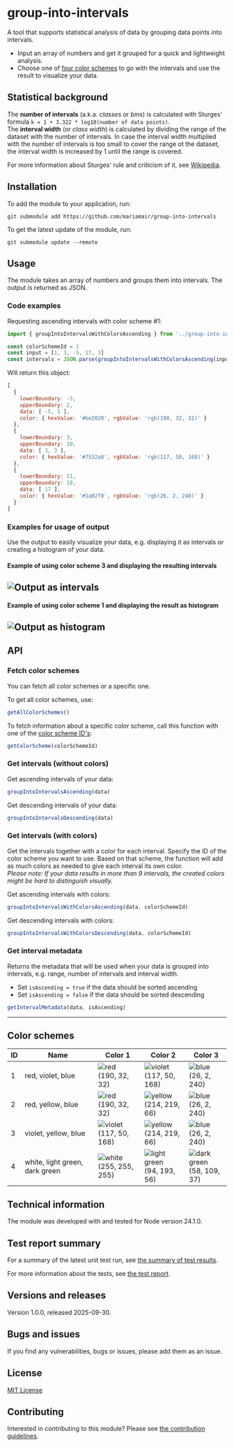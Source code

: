 # group-into-intervals

A tool that supports statistical analysis of data by grouping data points into intervals.   
- Input an array of numbers and get it grouped for a quick and lightweight analysis.   
- Choose one of [four color schemes](#color-schemes) to go with the intervals and use the result to visualize your data. 


## Statistical background
The **number of intervals** (a.k.a. _classes_ or _bins_) is calculated with Sturges' formula `k = 1 + 3.322 * log10(number of data points)`.  
The **interval width** (or _class width_) is calculated by dividing the range of the dataset with the number of intervals. In case the interval width multiplied with the number of intervals is too small to cover the range ot the dataset, the interval width is increased by 1 until the range is covered.   

For more information about Sturges' rule and criticism of it, see [Wikipedia](https://en.wikipedia.org/wiki/Sturges%27s_rule).

## Installation
To add the module to your application, run:
```
git submodule add https://github.com/mariamair/group-into-intervals
```

To get the latest update of the module, run:
```
git submodule update --remote
```

## Usage
The module takes an array of numbers and groups them into intervals. The output is returned as JSON.

### Code examples
Requesting ascending intervals with color scheme #1: 
```js
import { groupIntoIntervalsWithColorsAscending } from '../group-into-intervals/src/index.js'

const colorSchemeId = 1
const input = [1, 3, -5, 17, 3]
const intervals = JSON.parse(groupIntoIntervalsWithColorsAscending(input, colorSchemeId))
```
Will return this object:
```js
[
  {
    lowerBoundary: -5,
    upperBoundary: 2,
    data: [ -5, 1 ],
    color: { hexValue: '#be2020', rgbValue: 'rgb(190, 32, 32)' }
  },
  {
    lowerBoundary: 3,
    upperBoundary: 10,
    data: [ 3, 3 ],
    color: { hexValue: '#7532a8', rgbValue: 'rgb(117, 50, 168)' }
  },
  {
    lowerBoundary: 11,
    upperBoundary: 18,
    data: [ 17 ],
    color: { hexValue: '#1a02f0', rgbValue: 'rgb(26, 2, 240)' }
  }
]
```

### Examples for usage of output
Use the output to easily visualize your data, e.g. displaying it as intervals or creating a histogram of your data.  

#### Example of using color scheme 3 and displaying the resulting intervals
![Output as intervals](./docs/ModuleOutput_Intervals.png)
---
#### Example of using color scheme 1 and displaying the result as histogram
![Output as histogram](./docs/ModuleOutput_Histogram.png)
---

## API

### Fetch color schemes
You can fetch all color schemes or a specific one.   
   
To get all color schemes, use:

```js
getAllColorSchemes()
```

To fetch information about a specific color scheme, call this function with one of the [color scheme ID's](#color-schemes):
```js
getColorScheme(colorSchemeId)
```
### Get intervals (without colors)
Get ascending intervals of your data:
```js
groupIntoIntervalsAscending(data)
```
Get descending intervals of your data:
```js
groupIntoIntervalsDescending(data)
```

### Get intervals (with colors)
Get the intervals together with a color for each interval. Specify the ID of the color scheme you want to use. Based on that scheme, the function will add as much colors as needed to give each interval its own color.   
_Please note: If your data results in more than 9 intervals, the created colors might be hard to distinguish visually._

Get ascending intervals with colors:
```js
groupIntoIntervalsWithColorsAscending(data, colorSchemeId)
```

Get descending intervals with colors:
```js
groupIntoIntervalsWithColorsDescending(data, colorSchemeId)
```
### Get interval metadata
Returns the metadata that will be used when your data is grouped into intervals, e.g. range, number of intervals and interval width.   

- Set `isAscending = true` if the data should be sorted ascending
- Set `isAscending = false` if the data should be sorted descending
```js
getIntervalMetadata(data, isAscending)
```
---
   
## Color schemes
| ID | Name | Color 1 | Color 2 | Color 3 |
|----|------|---------|---------|---------|
| 1 | red, violet, blue | ![red](./docs/color-red.png)<br>(190, 32, 32) | ![violet](./docs/color-violet.png)<br>(117, 50, 168) | ![blue](./docs/color-blue.png)<br>(26, 2, 240) | 
| 2 | red, yellow, blue | ![red](./docs/color-red.png)<br>(190, 32, 32) | ![yellow](./docs/color-yellow.png)<br>(214, 219, 66) | ![blue](./docs/color-blue.png)<br>(26, 2, 240) | 
| 3 | violet, yellow, blue | ![violet](./docs/color-violet.png)<br>(117, 50, 168) | ![yellow](./docs/color-yellow.png)<br>(214, 219, 66) | ![blue](./docs/color-blue.png)<br>(26, 2, 240) | 
| 4 | white, light green, dark green | ![white](./docs/color-white.png)<br>(255, 255, 255) | ![light green](./docs/color-light-green.png)<br>(94, 193, 56) | ![dark green](./docs/color-dark-green.png)<br>(58, 109, 37) | 


## Technical information
The module was developed with and tested for Node version 24.1.0.

## Test report summary
For a summary of the latest unit test run, see [the summary of test results](https://github.com/mariamair/test-group-into-intervals/blob/main/reports/summary.md).

For more information about the tests, see [the test report](./docs/testreport.md).

## Versions and releases
Version 1.0.0, released 2025-09-30.

## Bugs and issues
If you find any vulnerabilities, bugs or issues, please add them as an issue.

## License
[MIT License](LICENSE)

## Contributing
Interested in contributing to this module? Please see [the contribution guidelines](CONTRIBUTING.md).